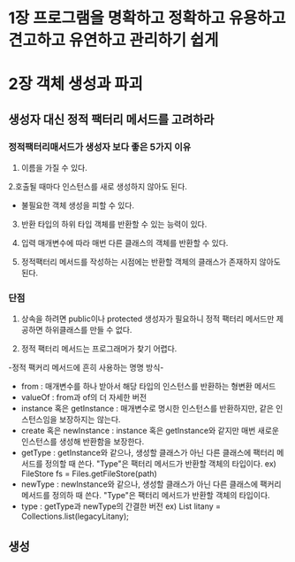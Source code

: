 # 1장 프로그램을 명확하고 정확하고 유용하고 견고하고 유연하고 관리하기 쉽게 

# 2장 객체 생성과 파괴

## 생성자 대신 정적 팩터리 메서드를 고려하라

### 정적팩터리매서드가 생성자 보다 좋은 5가지 이유

1. 이름을 가질 수 있다.

2.호출될 때마다 인스턴스를 새로 생성하지 않아도 된다.

- 불필요한 객체 생성을 피할 수 있다.

3. 반환 타입의 하위 타입 객체를 반환할 수 있는 능력이 있다.

4. 입력 매개변수에 따라 매번 다른 클래스의 객체를 반환할 수 있다.

5. 정적팩터리 메서드를 작성하는 시점에는 반환할 객체의 클래스가 존재하지 않아도 된다.

### 단점

1. 상속을 하려면 public이나 protected 생성자가 필요하니 정적 팩터리 메서드만 제공하면 하위클래스를 만들 수 없다.

2. 정적 팩터리 메서드는 프로그래머가 찾기 어렵다.

-정적 팩커리 메서드에 흔히 사용하는 명명 방식-

  - from : 매개변수를 하나 받아서 해당 타입의 인스턴스를 반환하는 형변환 메서드
  - valueOf : from과 of의 더 자세한 버전
  - instance 혹은 getInstance : 매개변수로 명시한 인스턴스를 반환하지만, 같은 인스턴스임을 보장하지는 않는다.
  - create 혹은 newInstance : instance 혹은 getInstance와 같지만 매번 새로운 인스턴스를 생성해 반환함을 보장한다.
  - getType : getInstance와 같으나, 생성할 클래스가 아닌 다른 클래스에 팩터리 메서드를 정의할 때 쓴다. "Type"은 팩터리 메서드가 반환할 객체의 타입이다.
    ex) FileStore fs = Files.getFileStore(path)
  - newType : newInstance와 같으나, 생성할 클래스가 아닌 다른 클래스에 팩커리 메서드를 정의하 때 쓴다. "Type"은 팩터리 메서드가 반환할 객체의 타입이다.
  - type : getType과 newType의 간결한 버전
    ex) List<Complaint> litany = Collections.list(legacyLitany);

## 생성
